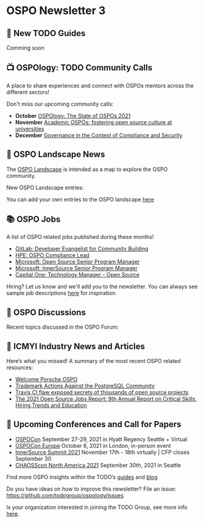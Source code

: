 # OSPO Newsletter 3

## 📖 New TODO Guides

Comming soon


## 📺 OSPOlogy: TODO Community Calls

A place to share experiences and connect with OSPOs mentors across the different sectors! 

Don't miss our upcoming community calls:

* **October** [OSPOlogy: The State of OSPOs 2021](https://community.linuxfoundation.org/events/details/lfhq-todo-group-presents-ospology-the-state-of-ospos-2021/)
* **November** [Academic OSPOs: fostering open source culture at universities](https://community.linuxfoundation.org/events/details/lfhq-todo-group-presents-academic-ospos-fostering-open-source-culture-at-universities/)
* **December** [Governance in the Context of Compliance and Security](https://community.linuxfoundation.org/events/details/lfhq-todo-group-presents-ospology-governance-in-the-context-of-compliance-and-security/)


## 🌄 OSPO Landscape News

The [OSPO Landscape](https://l.todogroup.org) is intended as a map to explore the OSPO community.

New OSPO Landscape entries:


You can add your own entries to the OSPO landscape [here](https://github.com/todogroup/ospolandscape#new-entries)

## 📚 OSPO Jobs

A list of OSPO related jobs published during these months!

* [GitLab: Developer Evangelist for Community Building](https://boards.greenhouse.io/gitlab/jobs/5372369002)
* [HPE: OSPO Compliance Lead](https://careers.hpe.com/job/Hewlett-Packard-Enterprise-Ft.-Collins-Colorado/160075718)
* [Microsoft: Open Source Senior Program Manager](https://careers.microsoft.com/us/en/job/1150137/Open-Source-Senior-Program-Manager-Remote-WFH)
* [Microsoft: InnerSource Senior Program Manager](https://careers.microsoft.com/us/en/job/1128990/InnerSource-Senior-Program-Manager-Remote-WFH)
* [Capital One: Technology Manager - Open Source](https://www.capitalonecareers.com/job/-/-/1732/19685246)

Hiring? Let us know and we'll add you to the newsletter. You can always see sample job descriptions [here](https://github.com/todogroup/job-descriptions) for inspiration.

## 🙋 OSPO Discussions

Recent topics discussed in the OSPO Forum:


## 📌 ICMYI Industry News and Articles

Here’s what you missed! A summary of the most recent OSPO related resources:

* [Welcome Porsche OSPO](https://newsroom.porsche.com/en/2021/innovation/porsche-launch-new-open-source-initiative-25798.html)
* [Trademark Actions Against the PostgreSQL Community
](https://www.postgresql.org/about/news/trademark-actions-against-the-postgresql-community-2302/)
* [Travis CI flaw exposed secrets of thousands of open source projects](https://arstechnica.com/information-technology/2021/09/travis-ci-flaw-exposed-secrets-for-thousands-of-open-source-projects/)
* [The 2021 Open Source Jobs Report: 9th Annual Report on Critical Skills, Hiring Trends and Education](https://www.linuxfoundation.org/resources/publications/open-source-jobs-report-2021/?SSAID=862413&sscid=91k5_ob0r2)

## 📎 Upcoming Conferences and Call for Papers

* [OSPOCon](https://events.linuxfoundation.org/ospocon/) September 27-29, 2021 in Hyatt Regency Seattle + Virtual
* [OSPOCon Europe](https://events.linuxfoundation.org/ospocon-europe/) October 6, 2021 in London, in-person event
* [InnerSource Summit 2021](https://docs.google.com/forms/d/e/1FAIpQLSeJL83Pi-Xsmu6cMYZZghdiVukJuch6qkKFnvGlgfCxujYHkg/viewform) November 17th - 18th virtually | CFP closes September 30
* [CHAOSScon North America 2021](https://chaoss.community/chaosscon-2021-na/) September 30th, 2021 in Seattle

Find more OSPO insights within the TODO’s [guides](https://todogroup.org/guides/) and [blog](https://todogroup.org/blog/)

Do you have ideas on how to improve this newsletter? File an issue: https://github.com/todogroup/ospology/issues

Is your organization interested in joining the TODO Group, see more info [here](https://todogroup.org/join/).
